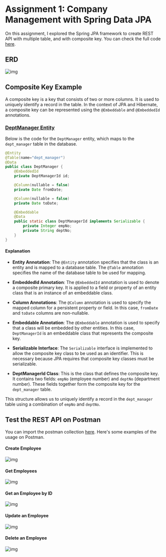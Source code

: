 # Assignment 1: Company Management with Spring Data JPA

On this assignment, I explored the Spring JPA framework to create REST API with multiple table, and with composite key. You can check the full code [here](lab/src/main/java/findo/lab).

## ERD
![img](src/erd.png)

## Composite Key Example
A composite key is a key that consists of two or more columns. It is used to uniquely identify a record in the table. In the context of JPA and Hibernate, a composite key can be represented using the `@Embeddable` and `@EmbeddedId` annotations.

### [DeptManager Entity](lab/src/main/java/findo/lab/data/entity/DeptManager.java)
Below is the code for the `DeptManager` entity, which maps to the `dept_manager` table in the database.

```java
@Entity
@Table(name="dept_manager")
@Data
public class DeptManager {
    @EmbeddedId
    private DeptManagerId id;

    @Column(nullable = false)
    private Date fromDate;

    @Column(nullable = false)
    private Date toDate;

    @Embeddable
    @Data
    public static class DeptManagerId implements Serializable {
        private Integer empNo;
        private String deptNo;
    }
}
```
#### Explanation
- **Entity Annotation**: The `@Entity` annotation specifies that the class is an entity and is mapped to a database table. The `@Table` annotation specifies the name of the database table to be used for mapping.

- **EmbeddedId Annotation**: The `@EmbeddedId` annotation is used to denote a composite primary key. It is applied to a field or property of an entity class that is an instance of an embeddable class.

- **Column Annotations**: The `@Column` annotation is used to specify the mapped column for a persistent property or field. In this case, `fromDate` and `toDate` columns are non-nullable.

- **Embeddable Annotation**: The `@Embeddable` annotation is used to specify that a class will be embedded by other entities. In this case, `DeptManagerId` is an embeddable class that represents the composite key.

- **Serializable Interface**: The `Serializable` interface is implemented to allow the composite key class to be used as an identifier. This is necessary because JPA requires that composite key classes must be serializable.

- **DeptManagerId Class**: This is the class that defines the composite key. It contains two fields: `empNo` (employee number) and `deptNo` (department number). These fields together form the composite key for the `dept_manager` table.

This structure allows us to uniquely identify a record in the `dept_manager` table using a combination of `empNo` and `deptNo`.

## Test the REST API on Postman
You can import the postman collection [here](src/Company%20Management.postman_collection.json). Here's some examples of the usage on Postman.

#### Create Employee
![img](src/create.png)

#### Get Employees
![img](src/get-all.png)

#### Get an Employee by ID
![img](src/get-by-id.png)

#### Update an Employee
![img](src/update.png)

#### Delete an Employee
![img](src/delete.png)